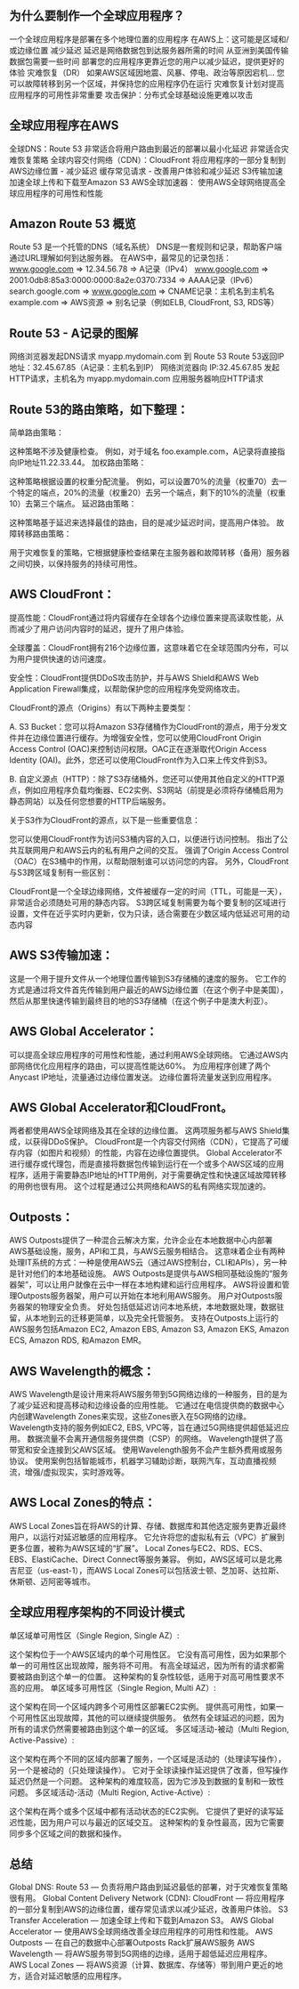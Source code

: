 ## 为什么要制作一个全球应用程序？
一个全球应用程序是部署在多个地理位置的应用程序
在AWS上：这可能是区域和/或边缘位置
减少延迟
延迟是网络数据包到达服务器所需的时间
从亚洲到美国传输数据包需要一些时间
部署您的应用程序更靠近您的用户以减少延迟，提供更好的体验
灾难恢复（DR）
如果AWS区域因地震、风暴、停电、政治等原因宕机...
您可以故障转移到另一个区域，并保持您的应用程序仍在运行
灾难恢复计划对提高应用程序的可用性非常重要
攻击保护：分布式全球基础设施更难以攻击

## 全球应用程序在AWS
全球DNS：Route 53
非常适合将用户路由到最近的部署以最小化延迟
非常适合灾难恢复策略
全球内容交付网络（CDN）：CloudFront
将应用程序的一部分复制到AWS边缘位置 - 减少延迟
缓存常见请求 - 改善用户体验和减少延迟
S3传输加速
加速全球上传和下载至Amazon S3
AWS全球加速器：
使用AWS全球网络提高全球应用程序的可用性和性能

## Amazon Route 53 概览
Route 53 是一个托管的DNS（域名系统）
DNS是一套规则和记录，帮助客户端通过URL理解如何到达服务器。
在AWS中，最常见的记录包括：
www.google.com => 12.34.56.78 => A记录（IPv4）
www.google.com => 2001:0db8:85a3:0000:0000:8a2e:0370:7334 => AAAA记录（IPv6）
search.google.com => www.google.com => CNAME记录：主机名到主机名
example.com => AWS资源 => 别名记录（例如ELB, CloudFront, S3, RDS等）

## Route 53 - A记录的图解
网络浏览器发起DNS请求 myapp.mydomain.com 到 Route 53
Route 53返回IP地址：32.45.67.85（A记录：主机名到IP）
网络浏览器向 IP:32.45.67.85 发起HTTP请求，主机名为 myapp.mydomain.com
应用服务器响应HTTP请求

## Route 53的路由策略，如下整理：

简单路由策略：

这种策略不涉及健康检查。
例如，对于域名 foo.example.com，A记录将直接指向IP地址11.22.33.44。
加权路由策略：

这种策略根据设置的权重分配流量。
例如，可以设置70%的流量（权重70）去一个特定的端点，20%的流量（权重20）去另一个端点，剩下的10%的流量（权重10）去第三个端点。
延迟路由策略：

这种策略基于延迟来选择最佳的路由，目的是减少延迟时间，提高用户体验。
故障转移路由策略：

用于灾难恢复的策略，它根据健康检查结果在主服务器和故障转移（备用）服务器之间切换，以保持服务的持续可用性。

## AWS CloudFront：

提高性能：CloudFront通过将内容缓存在全球各个边缘位置来提高读取性能，从而减少了用户访问内容时的延迟，提升了用户体验。

全球覆盖：CloudFront拥有216个边缘位置，这意味着它在全球范围内分布，可以为用户提供快速的访问速度。

安全性：CloudFront提供DDoS攻击防护，并与AWS Shield和AWS Web Application Firewall集成，以帮助保护您的应用程序免受网络攻击。

CloudFront的源点（Origins）有以下两种主要类型：

A. S3 Bucket：您可以将Amazon S3存储桶作为CloudFront的源点，用于分发文件并在边缘位置进行缓存。为增强安全性，您可以使用CloudFront Origin Access Control (OAC)来控制访问权限。OAC正在逐渐取代Origin Access Identity (OAI)。此外，您还可以使用CloudFront作为入口来上传文件到S3。

B. 自定义源点（HTTP）：除了S3存储桶外，您还可以使用其他自定义的HTTP源点，例如应用程序负载均衡器、EC2实例、S3网站（前提是必须将存储桶启用为静态网站）以及任何您想要的HTTP后端服务。

关于S3作为CloudFront的源点，以下是一些重要信息：

您可以使用CloudFront作为访问S3桶内容的入口，以便进行访问控制。
指出了公共互联网用户和AWS云内的私有用户之间的交互。
强调了Origin Access Control（OAC）在S3桶中的作用，以帮助限制谁可以访问您的内容。
另外，CloudFront与S3跨区域复制有一些区别：

CloudFront是一个全球边缘网络，文件被缓存一定的时间（TTL，可能是一天），非常适合必须随处可用的静态内容。
S3跨区域复制需要为每个要复制的区域进行设置，文件在近乎实时内更新，仅为只读，适合需要在少数区域内低延迟可用的动态内容

## AWS S3传输加速：

这是一个用于提升文件从一个地理位置传输到S3存储桶的速度的服务。
它工作的方式是通过将文件首先传输到用户最近的AWS边缘位置（在这个例子中是美国），然后从那里快速传输到最终目的地的S3存储桶（在这个例子中是澳大利亚）。

## AWS Global Accelerator：

可以提高全球应用程序的可用性和性能，通过利用AWS全球网络。
它通过AWS内部网络优化应用程序的路由，可以提高性能达60%。
为应用程序创建了两个Anycast IP地址，流量通过边缘位置发送。
边缘位置将流量发送到应用程序。

## AWS Global Accelerator和CloudFront。

两者都使用AWS全球网络及其在全球的边缘位置。
这两项服务都与AWS Shield集成，以获得DDoS保护。
CloudFront是一个内容交付网络（CDN），它提高了可缓存内容（如图片和视频）的性能，内容在边缘位置提供。
Global Accelerator不进行缓存或代理包，而是直接将数据包传输到运行在一个或多个AWS区域的应用程序，适用于需要静态IP地址的HTTP用例，对于需要确定性和快速区域故障转移的用例也很有用。
这个过程是通过公共网络和AWS的私有网络实现加速的。

## Outposts：

AWS Outposts提供了一种混合云解决方案，允许企业在本地数据中心内部署AWS基础设施，服务，API和工具，与AWS云服务相结合。
这意味着企业有两种处理IT系统的方式：一种是使用AWS云（通过AWS控制台，CLI和APIs），另一种是针对他们的本地基础设施。
AWS Outposts是提供与AWS相同基础设施的“服务器架”，可以让用户就像在云中一样在本地构建和运行应用程序。
AWS将设置和管理Outposts服务器架，用户可以开始在本地利用AWS服务。
用户对Outposts服务器架的物理安全负责。
好处包括低延迟访问本地系统，本地数据处理，数据驻留，从本地到云的迁移更简单，以及完全托管服务。
支持在Outposts上运行的AWS服务包括Amazon EC2, Amazon EBS, Amazon S3, Amazon EKS, Amazon ECS, Amazon RDS, 和Amazon EMR。

## AWS Wavelength的概念：

AWS Wavelength是设计用来将AWS服务带到5G网络边缘的一种服务，目的是为了减少延迟和提高移动和边缘设备的应用性能。
它通过在电信提供商的数据中心内创建Wavelength Zones来实现，这些Zones嵌入在5G网络的边缘。
Wavelength支持的服务例如EC2, EBS, VPC等，旨在通过5G网络提供超低延迟应用。
数据流量不会离开通信服务提供商（CSP）的网络。
Wavelength提供了高带宽和安全连接到父AWS区域。
使用Wavelength服务不会产生额外费用或服务协议。
使用案例包括智能城市，机器学习辅助诊断，联网汽车，互动直播视频流，增强/虚拟现实，实时游戏等。

## AWS Local Zones的特点：

AWS Local Zones旨在将AWS的计算、存储、数据库和其他选定服务更靠近最终用户，以运行对延迟敏感的应用程序。
它允许将您的虚拟私有云（VPC）扩展到更多位置，被称为AWS区域的“扩展”。
Local Zones与EC2、RDS、ECS、EBS、ElastiCache、Direct Connect等服务兼容。
例如，AWS区域可以是北弗吉尼亚（us-east-1），而AWS Local Zones可以包括波士顿、芝加哥、达拉斯、休斯顿、迈阿密等城市。

## 全球应用程序架构的不同设计模式
单区域单可用性区（Single Region, Single AZ）:

这个架构位于一个AWS区域内的单个可用性区。
它没有高可用性，因为如果那个单一的可用性区出现故障，服务将不可用。
有高全球延迟，因为所有的请求都需要被路由到这个单一的位置。
这种架构的复杂性较低，适用于对高可用性要求不高的应用。
单区域多可用性区（Single Region, Multi AZ）:

这个架构在同一个区域内跨多个可用性区部署EC2实例。
提供高可用性，如果一个可用性区出现故障，其他的可以继续提供服务。
依然有全球延迟的问题，因为所有的请求仍然需要被路由到这个单一的区域。
多区域活动-被动（Multi Region, Active-Passive）:

这个架构在两个不同的区域内部署了服务，一个区域是活动的（处理读写操作），另一个是被动的（只处理读操作）。
它对于全球读操作延迟提供了改善，但写操作延迟仍然是一个问题。
这种架构的难度较高，因为它涉及到数据的复制和一致性问题。
多区域活动-活动（Multi Region, Active-Active）:

这个架构在两个或多个区域中都有活动状态的EC2实例。
它提供了更好的读写延迟性能，因为用户可以与最近的区域交互。
这种架构的复杂性最高，因为它需要同步多个区域之间的数据和操作。

## 总结
Global DNS: Route 53 — 负责将用户路由到延迟最低的部署，对于灾难恢复策略很有用。
Global Content Delivery Network (CDN): CloudFront — 将应用程序的一部分复制到AWS的边缘位置，缓存常见请求以减少延迟，改善用户体验。
S3 Transfer Acceleration — 加速全球上传和下载到Amazon S3。
AWS Global Accelerator — 使用AWS全球网络改善全球应用程序的可用性和性能。
AWS Outposts — 在自己的数据中心部署Outposts Rack扩展AWS服务
AWS Wavelength — 将AWS服务带到5G网络的边缘，适用于超低延迟应用程序。
AWS Local Zones — 将AWS资源（计算、数据库、存储等）带到用户更近的地方，适合对延迟敏感的应用程序。
